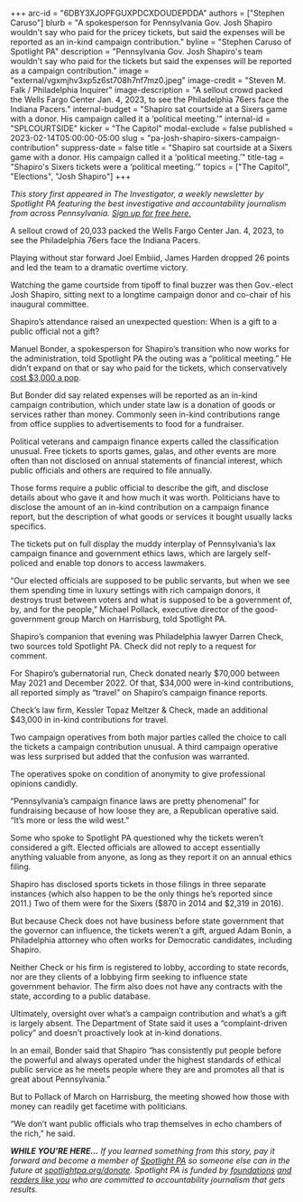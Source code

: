 +++
arc-id = "6DBY3XJOPFGUXPDCXDOUDEPDDA"
authors = ["Stephen Caruso"]
blurb = "A spokesperson for Pennsylvania Gov. Josh Shapiro wouldn't say who paid for the pricey tickets, but said the expenses will be reported as an in-kind campaign contribution."
byline = "Stephen Caruso of Spotlight PA"
description = "Pennsylvania Gov. Josh Shapiro's team wouldn't say who paid for the tickets but said the expenses will be reported as a campaign contribution."
image = "external/vgxmjhv3xp5z6st708h7nf7mz0.jpeg"
image-credit = "Steven M. Falk / Philadelphia Inquirer"
image-description = "A sellout crowd packed the Wells Fargo Center Jan. 4, 2023, to see the Philadelphia 76ers face the Indiana Pacers."
internal-budget = "Shapiro sat courtside at a Sixers game with a donor. His campaign called it a ‘political meeting.’"
internal-id = "SPLCOURTSIDE"
kicker = "The Capitol"
modal-exclude = false
published = 2023-02-14T05:00:00-05:00
slug = "pa-josh-shapiro-sixers-campaign-contribution"
suppress-date = false
title = "Shapiro sat courtside at a Sixers game with a donor. His campaign called it a ‘political meeting.’"
title-tag = "Shapiro's Sixers tickets were a ‘political meeting.’"
topics = ["The Capitol", "Elections", "Josh Shapiro"]
+++

<i>This story first appeared in The Investigator, a weekly newsletter by Spotlight PA featuring the best investigative and accountability journalism from across Pennsylvania. </i><a href="https://www.spotlightpa.org/newsletters"><i>Sign up for free here.</i></a>

A sellout crowd of 20,033 packed the Wells Fargo Center Jan. 4, 2023, to see the Philadelphia 76ers face the Indiana Pacers.

Playing without star forward Joel Embiid, James Harden dropped 26 points and led the team to a dramatic overtime victory.

Watching the game courtside from tipoff to final buzzer was then Gov.-elect Josh Shapiro, sitting next to a longtime campaign donor and co-chair of his inaugural committee.

<script src="https://www.spotlightpa.org/embed.js" async></script><div data-spl-embed-version="1" data-spl-src="https://www.spotlightpa.org/embeds/newsletter/"></div>


Shapiro’s attendance raised an unexpected question: When is a gift to a public official not a gift?

Manuel Bonder, a spokesperson for Shapiro’s transition who now works for the administration, told Spotlight PA the outing was a “political meeting.” He didn’t expand on that or say who paid for the tickets, which conservatively <a href="https://www.bizjournals.com/philadelphia/news/2022/03/01/philadelphia-76ers-ticket-increase-basketball.html">cost $3,000 a pop</a>.

But Bonder did say related expenses will be reported as an in-kind campaign contribution, which under state law is a donation of goods or services rather than money. Commonly seen in-kind contributions range from office supplies to advertisements to food for a fundraiser.

Political veterans and campaign finance experts called the classification unusual. Free tickets to sports games, galas, and other events are more often than not disclosed on annual statements of financial interest, which public officials and others are required to file annually.

Those forms require a public official to describe the gift, and disclose details about who gave it and how much it was worth. Politicians have to disclose the amount of an in-kind contribution on a campaign finance report, but the description of what goods or services it bought usually lacks specifics.

The tickets put on full display the muddy interplay of Pennsylvania’s lax campaign finance and government ethics laws, which are largely self-policed and enable top donors to access lawmakers.

“Our elected officials are supposed to be public servants, but when we see them spending time in luxury settings with rich campaign donors, it destroys trust between voters and what is supposed to be a government of, by, and for the people,” Michael Pollack, executive director of the good-government group March on Harrisburg, told Spotlight PA.

Shapiro’s companion that evening was Philadelphia lawyer Darren Check, two sources told Spotlight PA. Check did not reply to a request for comment.

For Shapiro’s gubernatorial run, Check donated nearly $70,000 between May 2021 and December 2022. Of that, $34,000 were in-kind contributions, all reported simply as “travel” on Shapiro’s campaign finance reports.

Check’s law firm, Kessler Topaz Meltzer &amp; Check, made an additional $43,000 in in-kind contributions for travel.

Two campaign operatives from both major parties called the choice to call the tickets a campaign contribution unusual. A third campaign operative was less surprised but added that the confusion was warranted.

The operatives spoke on condition of anonymity to give professional opinions candidly.

“Pennsylvania’s campaign finance laws are pretty phenomenal” for fundraising because of how loose they are, a Republican operative said. “It’s more or less the wild west.”

Some who spoke to Spotlight PA questioned why the tickets weren’t considered a gift. Elected officials are allowed to accept essentially anything valuable from anyone, as long as they report it on an annual ethics filing.

Shapiro has disclosed sports tickets in those filings in three separate instances (which also happen to be the only things he’s reported since 2011.) Two of them were for the Sixers ($870 in 2014 and $2,319 in 2016).

But because Check does not have business before state government that the governor can influence, the tickets weren’t a gift, argued Adam Bonin, a Philadelphia attorney who often works for Democratic candidates, including Shapiro.

Neither Check or his firm is registered to lobby, according to state records, nor are they clients of a lobbying firm seeking to influence state government behavior. The firm also does not have any contracts with the state, according to a public database.

<script src="https://www.spotlightpa.org/embed.js" async></script><div data-spl-embed-version="1" data-spl-src="https://www.spotlightpa.org/embeds/donate/"></div>


Ultimately, oversight over what’s a campaign contribution and what’s a gift is largely absent. The Department of State said it uses a “complaint-driven policy” and doesn’t proactively look at in-kind donations.

In an email, Bonder said that Shapiro “has consistently put people before the powerful and always operated under the highest standards of ethical public service as he meets people where they are and promotes all that is great about Pennsylvania.”

But to Pollack of March on Harrisburg, the meeting showed how those with money can readily get facetime with politicians.

“We don’t want public officials who trap themselves in echo chambers of the rich,” he said.

<i><b>WHILE YOU’RE HERE...</b></i><i> If you learned something from this story, pay it forward and become a member of </i><a href="https://www.spotlightpa.org/"><i>Spotlight PA</i></a><i> so someone else can in the future at </i><a href="http://spotlightpa.org/donate"><i>spotlightpa.org/donate</i></a><i>. Spotlight PA is funded by</i><a href="https://www.spotlightpa.org/support"><i> foundations</i></a><i> </i><a href="https://www.spotlightpa.org/support"><i>and readers like you</i></a><i> who are committed to accountability journalism that gets results.</i>
